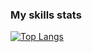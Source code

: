 ### My skills stats
[![Top Langs](https://github-readme-stats.vercel.app/api/top-langs/?username=SpensDee&layout=compact)](https://github.com/SpensDee/github-readme-stats)
